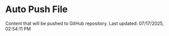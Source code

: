 # Auto Push File

Content that will be pushed to GitHub repository.
Last updated: 07/17/2025, 02:54:11 PM